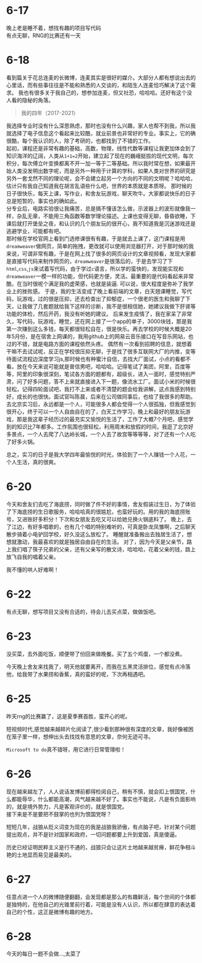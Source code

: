 # 6-17
晚上老是睡不着，想找有趣的项目写代码  
有点无聊，RNG的比赛还有一天


# 6-18   
看到篇关于花总连麦的长微博，连麦其实是很好的媒介。大部分人都有想说出去的心里话，而有些事往往是不能和熟悉的人交谈的，和陌生人连麦恰巧解决了这个需求。
我也有很多关于我自己的，想参加连麦，但又社恐，哈哈哈。还好有这个没人看的隐秘的角落。   

> 我的四年（2017-2021）

我选择专业时没有什么深思熟虑，那时也没有什么兴趣，家人也帮不到我，所以我就选择了电子信息这个看起来比较酷，就业前景也非常好的专业。事实上，它的确很酷，每个我认识的人，除了考研的，也都找到了不错的工作。   
起初，课程还是非常有趣的基础，高数，物理，线性代数等课程让我更加体会到了知识海洋的辽阔，人类从`1+1=2`开始，建立起了现在的巍峨挺拔的现代文明，每次积分，每次傅立叶变换都离不开一加一等于二等基础。所以我时常在想，如果最开始人类没发明出数字呢，而是另外一种用于计算的学科，如果人类对世界的研究是另外一套戈然不同的理论呢，会不会建立起另一个方向的不同的文明呢？哈哈哈，估计只有我自己知道我在胡言乱语些什么吧，世界的本质就是本质呀。
那时候的日子很快乐，每天上课，写作业，和舍友玩游戏，聊天吹牛。大家都说快乐的日子总是短暂的，事实也的确如此。  
分专业后，电路实验很让我痛苦，总是搞不懂该怎么做，示波器上的波形就像我一样，杂乱无章，不能用三角函数等数学理论描述。上课也变得无聊，昏昏欲睡，下课后就打开堡垒之夜，和认识的几个朋友玩的很开心，我不知道我是沉迷游戏还是逃避学业，可能都有吧。   
那时候在学校官网上看到门选修课很有有趣，于是就去上课了，这门课程是用`dreamweaver`做网页，简单的拖拽，更改就可以使用浏览器打开，对于那时候的我来说，可谓非常有趣，于是在网上找了很多的网页设计的文章视频看，发现大家都是直接写代码来制作网页的，`dreamweaver`是很落后的，于是去学习了下`html`,`css`,`js`来试着写代码，由于学过`c`语言，所以学的蛮快的，发现能实现和`dreamweaver`一模一样的功能，但代码更方便，灵活。最重要的是代码看起来非常酷，在当时很呢个满足我的虚荣感，也就是装逼. 可以说，很大程度是弥补了我学业上的挫败感。
于是，我的生活变成了晚上看前端的文章，白天翘课睡觉，写代码，玩游戏，过的很是压抑，还去检查出了抑郁症，一个很老的医生和我聊了下天，让我做了几套题就给我下这样的诊断，我不是很相信她，她建议我做下肝肾等功能的体检，然后开药，我没有听她的建议。
后来发生疫情了，我在家呆了非常久，写代码，玩游戏，睡觉，还在网上接了一个app的单子，3000块钱，那是我第一次赚到这么多钱，每天都很轻松自在，很是快乐。再去学校的时候大概是20年5月份，是在宿舍上网课的，我用github上的网易云音乐接口在写音乐网站，也过的不错，就是电路方面的课程依然头疼。
偶然有一次看到招聘的信息，就想着干嘛不去试试呢，反正在学校很压抑无聊，于是找了很多互联网大厂的内推，变等待面试流程边深度学习js,那时候也有种蜜汁自信，去找大厂面试，小点的看都不看。放在今天来说可能就是普信男吧，哈哈哈。记得笔试了美团，阿里，百度等等，阿里的印象很深刻，笔试各方面的题都有，超级长，进入一面时，感觉特别严肃，问了好多问题，答不上来就直接进入下一题，像流水工厂。面试小米的时候很轻松，记得四轮面试吧，我打不上来或者不清楚的题会给我讲解，这点我感到特别好，成长的也很快。面试官叫陈晨，后来在公司做同事后，也给了我很多的帮助。  
去北京实习后，永远都是一个人，可能很多人都会觉得一个人很孤独，但我感觉到很开心，终于可以一个人自由自在的了，白天工作学习，晚上和最好的朋友玩游戏，那是我这辈子经历过的最充实又愉悦的生活了，工作了大概7个月吧，感觉学到的知识比7年都多。工作氛围也很轻松，利用周末和放假的时间，我逛了北京好多景点，一个人去爬了八达岭长城，一个人去了故宫等等等等，对了还有一个人吃了好多火锅。

总之，实习的日子是我大学四年最愉悦的时光，体验到了一个人赚钱一个人花，一个人生活，真的很爽。



# 6-20  
今天和舍友们去吃了海底捞，同时做了件不好的事情，舍友假装过生日，为了体验了下海底捞的生日歌服务，哈哈哈真的很尴尬，也蛮好玩的。用的我的海底捞账号，又进账好多积分！下次和女朋友去吃又可以给她兑换火锅底料了。
晚上，去了江边，有好多唱歌的，也有几个唱的特别难听的，可真是卧龙凤雏啊，之后聊天散步骑着小电驴回学校，好久没这么放松了。
睡醒就准备搬出去独居生活了，想想就激动，我最喜欢的就是独居自由自在的生活。
对了，因为今天是父亲节，路上我们唱了筷子兄弟的父亲，还有父亲写的散文诗，哈哈哈，花着父亲的钱，路上放飞自我的唱着父亲。

我不懂的哄人好难啊！


# 6-22 

有点无聊，想写项目又没有合适的，待会儿去买点菜，做做饭吧。

# 6-23 

没买菜，去外面吃饭，顺便带了份回来做晚餐。买了五个鸡蛋，一个都没煮。     

今天晚上舍友来找我了，明天他就要离开，而我在五黑灵活排位，感觉有点冷落他，给我带了水果捞和香蕉，真的蛮好的呢，下次再相遇吧。


# 6-25  

昨天rng的比赛赢了，这是夏季赛首胜，蛮开心的呢。   

短视频时代,感觉越来越碎片化阅读了,很少看到那种很有深度的文章，我好像被困在笼子里一样，想伸出头去找找有意思的文章，奈何无迹可寻。  

`Microsoft to do`真不错呀，用它进行日常管理啦！

# 6-26

现在越来越左了，人人说话发博前都得检阅自己，稍有不慎，就会扣上恨国党，什么都能辱华，什么都能高潮，风气越来越不好了。事实也不能说，凡是有负面影响的，就是境外势力，凡是客观评价的，就是恨国党。   
接下来是不是要把不鼓掌的也列为恨国党呀？

短短几年，战狼从贬义词变为现在的我是战狼我骄傲，有点脑子吧，针对某个问题提出观点，并不是针对国家和政府，一切问题都要上升到爱国，真是傻逼。  

历史已经证明民粹主义是行不通的，战狼只会让这片土地越来越贫瘠，鲜花争相斗艳的土地显而易见是最美的。

# 6-27   

任意点进一个人的微博随便翻翻，会发现都是那么的有趣鲜活，每个世间的个体都是独特的，在他自己的光锥里前行着，可能是没有人认识，所以都在肆意的表达着自己的个性，这正是微博有趣的地方。


# 6-28  

今天的每日一题不会做...,太菜了   
